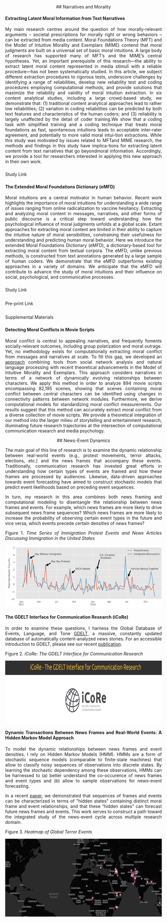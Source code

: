 <div style="text-align: justify" markdown="1">

<div style="text-align: center" markdown="1">
## Narratives and Morality
</div>

#### Extracting Latent Moral Information from Text Narratives  
My main research centres around the question of how morally-relevant arguments – societal prescriptions for morally right or wrong behaviors – can be extracted from media content. Moral Foundations Theory (MFT) and the Model of Intuitive Morality and Exemplars (MIME) contend that moral judgments are built on a universal set of basic moral intuitions. A large body of research has supported many of MFT’s and the MIME’s central hypotheses. Yet, an important prerequisite of this research—the ability to extract latent moral content represented in media stimuli with a reliable procedure—has not been systematically studied. In this article, we subject different extraction procedures to rigorous tests, underscore challenges by identifying a range of reliabilities, develop new reliability test and coding procedures employing computational methods, and provide solutions that maximize the reliability and validity of moral intuition extraction. In six content analytical studies, including a large crowd-based study, we demonstrate that: (1) traditional content analytical approaches lead to rather low reliabilities; (2) variation in coding reliabilities can be predicted by both text features and characteristics of the human coders; and (3) reliability is largely unaffected by the detail of coder training.We show that a coding task with simplified training and a coding technique that treats moral foundations as fast, spontaneous intuitions leads to acceptable inter-rater agreement, and potentially to more valid moral intui-tion extractions. While this study was motivated by issues related to MFTand MIME research, the methods and findings in this study have implica-tions for extracting latent content from text narratives that go beyondmoral information. Accordingly, we provide a tool for researchers interested in applying this new approach in their own work.

<i class="fa fa-book-open" style="font-size:25px"></i><span href="https://fhopp.github.io/publications/weber2018.pdf"> Study Link </span>

#### The Extended Moral Foundations Dictionary (eMFD)
Moral intuitions are a central motivator in human behavior. Recent work highlights the importance of moral intuitions for understanding a wide range of issues ranging from online radicalization to vaccine hesitancy. Extracting and analyzing moral content in messages, narratives, and other forms of public discourse is a critical step toward understanding how the psychological influence of moral judgments unfolds at a global scale. Extant approaches for extracting moral content are limited in their ability to capture the intuitive nature of moral sensibilities, constraining their usefulness for understanding and predicting human moral behavior. Here we introduce the extended Moral Foundations Dictionary (eMFD), a dictionary-based tool for extracting moral content from textual corpora. The eMFD, unlike previous methods, is constructed from text annotations generated by a large sample of human coders. We demonstrate that the eMFD outperforms existing approaches in a variety of domains. We anticipate that the eMFD will contribute to advance the study of moral intuitions and their influence on social, psychological, and communicative processes.

<i class="fa fa-book-open" style="font-size:25px"></i><span href="https://fhopp.github.io/publications/weber2018.pdf"> Study Link </span>

<i class="fa fa-unlock" style="font-size:25px"></i><span href="https://fhopp.github.io/publications/weber2018.pdf"> Pre-print Link </span>

<i class="fa fa-database" style="font-size:25px"></i><span href="https://fhopp.github.io/publications/weber2018.pdf"> Supplemental Materials </span>

#### Detecting Moral Conflicts in Movie Scripts
 Moral conflict is central to appealing narratives, and frequently foments socially-relevant outcomes, including group polarization and moral outrage. Yet, no methodology exists for computationally extracting moral conflict from messages and narratives at scale. To fill this gap, we developed an [approach](https://www.cogitatiopress.com/mediaandcommunication/article/view/3155) combining tools from social network analysis and natural language processing with recent theoretical advancements in the Model of Intuitive Morality and Exemplars. This approach considers narratives in terms of a network of dynamically evolving relationships between characters. We apply this method in order to analyze 894 movie scripts encompassing 82,195 scenes, showing that scenes containing moral conflict between central characters can be identified using changes in connectivity patterns between network modules. Furthermore, we derive computational models for standardizing moral conflict measurements. Our results suggest that this method can accurately extract moral conflict from a diverse collection of movie scripts. We provide a theoretical integration of our method into the larger milieu of storytelling and entertainment research, illuminating future research trajectories at the intersection of computational communication research and media psychology.


<div style="text-align: center" markdown="1">
## News-Event Dynamics 
</div>

The main goal of this line of research is to examine the dynamic relationship between real-world events (e.g., protest movements, terror attacks, elections, etc.) and the news frames that accompany these events. Traditionally, communication research has invested great efforts in understanding how certain types of events are framed and how these frames are processed by audiences. Likewise, data-driven approaches towards event forecasting have aimed to construct stochastic models that predict event likelihoods based on preceding event sequences.

In turn, my research in this area combines both news framing and computational modeling to disentangle the relationship between news frames and events. For example, which news frames are more likely to drive subsequent news frame sequences? Which news frames are more likely to increase the probability of observing certain event types in the future and vice versa, which events precede certain densities of news frames?

Figure 1.
*Time Series of Immigration Protest Events and News Articles Discussing Immigration in the United States*

 <img src="symbols/ts1_gdelt.png" alt="Figure1" style="width: 633px; height:200px">

#### The GDELT Interface for Communication Research (iCoRe)

In order to examine these questions, I harness the Global Database of Events, Language, and Tone [GDELT](https://www.gdeltproject.org/), a massive, constantly updated database of automatically content-analyzed news stories. For an accessible introduction to GDELT, please see our recent [publication](http://www.computationalcommunication.org/index.php/ccr/article/download/27/2).

Figure 2.
*iCoRe: The GDELT Interface for Communication Research*

 <img src="symbols/icore.png" alt="Figure1" style="width: 633px; height:200px">

#### Dynamic Transactions Between News Frames and Real-World Events: A Hidden Markov Model Approach
To model the dynamic relationships between news frames and event densities, I rely on Hidden Markov Models (HMM). HMMs are a form of stochastic sequence models (comparable to finite-state machines) that allow to classify noisy sequences of observations into discrete states. By learning the stochastic dependency among these observations, HMMs can be harnessed to (a) better understand the co-occurence of news frames and event types and (b) allow to sample observations for news-event forecasting.

In a recent [paper](https://www.jacobtfisher.com/assets/files/HMM_postprint.pdf), we demonstrated   that   sequences   of   frames   and   events   can   be characterized in terms of "hidden states" containing distinct moral frame and event relationships, and that these  “hidden  states”  can  forecast  future  news  frames  and  events.  This  work  serves  to  construct  a  path toward the integrated study of the news-event cycle across multiple research domain.

Figure 3.
*Heatmap of Global Terror Events*

<img src="symbols/map.png" alt="Figure1" style="width: 633px; height:250px">

</div>